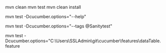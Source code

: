 mvn clean
mvn test
mvn clean install


mvn test -Dcucumber.options="--help"

mvn test -Dcucumber.options="--tags @Sanitytest"

mvn test -Dcucumber.options="C:\Users\SSLAdmin\git\cucumber\features\dataTable.feature